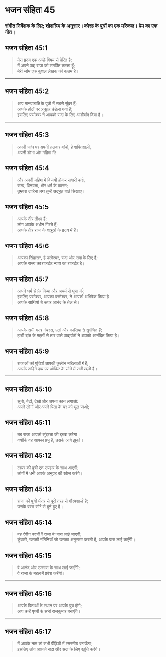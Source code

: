 # भजन संहिता 45

### संगीत निर्देशक के लिए; शोशन्निम के अनुसार। कोरह के पुत्रों का एक मस्किल। प्रेम का एक गीत।

## भजन संहिता 45:1

> मेरा हृदय एक अच्छे विषय से प्रेरित है;  
> मैं अपने पद्य राजा को समर्पित करता हूँ;  
> मेरी जीभ एक कुशल लेखक की कलम है।

---

## भजन संहिता 45:2

> आप मानवजाति के पुत्रों में सबसे सुंदर हैं;  
> आपके होंठों पर अनुग्रह उंडेला गया है;  
> इसलिए परमेश्वर ने आपको सदा के लिए आशीर्वाद दिया है।

---

## भजन संहिता 45:3

> अपनी जांघ पर अपनी तलवार बांधो, हे शक्तिशाली,  
> अपनी शोभा और महिमा में!

## भजन संहिता 45:4

> और अपनी महिमा में विजयी होकर सवारी करो,  
> सत्य, विनम्रता, और धर्म के कारण;  
> तुम्हारा दाहिना हाथ तुम्हें अद्भुत बातें सिखाए।

## भजन संहिता 45:5

> आपके तीर तीक्ष्ण हैं;  
> लोग आपके अधीन गिरते हैं;  
> आपके तीर राजा के शत्रुओं के हृदय में हैं।

## भजन संहिता 45:6

> आपका सिंहासन, हे परमेश्वर, सदा और सदा के लिए है;  
> आपके राज्य का राजदंड न्याय का राजदंड है।

## भजन संहिता 45:7

> आपने धर्म से प्रेम किया और अधर्म से घृणा की;  
> इसलिए परमेश्वर, आपका परमेश्वर, ने आपको अभिषेक किया है  
> आपके साथियों से ऊपर आनंद के तेल से।

## भजन संहिता 45:8

> आपके सभी वस्त्र गंधरस, एलो और कासिया से सुगंधित हैं;  
> हाथी दांत के महलों से तार वाले वाद्ययंत्रों ने आपको आनंदित किया है।

## भजन संहिता 45:9

> राजाओं की पुत्रियाँ आपकी कुलीन महिलाओं में हैं;  
> आपके दाहिने हाथ पर ओफिर के सोने में रानी खड़ी है।

---

## भजन संहिता 45:10

> सुनो, बेटी, देखो और अपना कान लगाओ:  
> अपने लोगों और अपने पिता के घर को भूल जाओ;

## भजन संहिता 45:11

> तब राजा आपकी सुंदरता की इच्छा करेगा।  
> क्योंकि वह आपका प्रभु है, उसके आगे झुको।

## भजन संहिता 45:12

> टायर की पुत्री एक उपहार के साथ आएगी;  
> लोगों में धनी आपके अनुग्रह की खोज करेंगे।

## भजन संहिता 45:13

> राजा की पुत्री भीतर से पूरी तरह से गौरवशाली है;  
> उसके वस्त्र सोने से बुने हुए हैं।

## भजन संहिता 45:14

> वह रंगीन वस्त्रों में राजा के पास लाई जाएगी;  
> कुंवारी, उसकी संगिनियाँ जो उसका अनुसरण करती हैं, आपके पास लाई जाएँगी।

## भजन संहिता 45:15

> वे आनंद और उल्लास के साथ लाई जाएँगी;  
> वे राजा के महल में प्रवेश करेंगी।

---

## भजन संहिता 45:16

> आपके पिताओं के स्थान पर आपके पुत्र होंगे;  
> आप उन्हें पृथ्वी के सभी राजकुमार बनाएँगे।

---

## भजन संहिता 45:17

> मैं आपके नाम को सभी पीढ़ियों में स्मरणीय बनाऊँगा;  
> इसलिए लोग आपको सदा और सदा के लिए स्तुति करेंगे।
